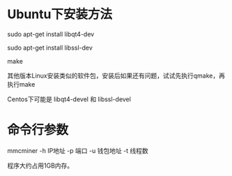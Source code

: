 # Ubuntu下安装方法

sudo apt-get install libqt4-dev

sudo apt-get install libssl-dev

make

其他版本Linux安装类似的软件包，安装后如果还有问题，试试先执行qmake，再执行make

Centos下可能是 libqt4-devel 和 libssl-devel

# 命令行参数

mmcminer -h IP地址 -p 端口 -u 钱包地址 -t 线程数

程序大约占用1GB内存。

